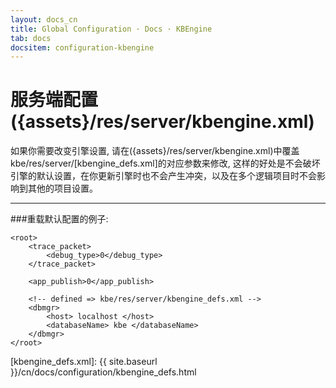 ```yaml
---
layout: docs_cn
title: Global Configuration · Docs · KBEngine
tab: docs
docsitem: configuration-kbengine
---
```


服务端配置({assets}/res/server/kbengine.xml)
===================

如果你需要改变引擎设置, 请在({assets}/res/server/kbengine.xml)中覆盖kbe/res/server/[kbengine_defs.xml]的对应参数来修改, 
这样的好处是不会破坏引擎的默认设置，在你更新引擎时也不会产生冲突，以及在多个逻辑项目时不会影响到其他的项目设置。


----------------------------------------
###重载默认配置的例子:

	<root>
		<trace_packet>
			<debug_type>0</debug_type>
		</trace_packet>
		
		<app_publish>0</app_publish>
		
		<!-- defined => kbe/res/server/kbengine_defs.xml -->
		<dbmgr>
			<host> localhost </host>
			<databaseName> kbe </databaseName>
		</dbmgr>
	</root>


[kbengine_defs.xml]: {{ site.baseurl }}/cn/docs/configuration/kbengine_defs.html